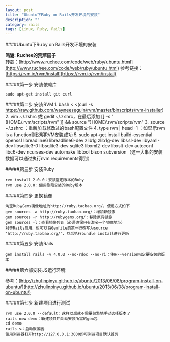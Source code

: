 ```yaml
---
layout: post
title: "Ubuntu下Ruby on Rails开发环境的安装"
description: ""
category: rails
tags: [Linux, Ruby, Rails]
---
```



####Ubuntu下Ruby on Rails开发环境的安装

<b>鸣谢: Ruchee的荒草园子</b>
<br/>
转载：[http://www.ruchee.com/code/web/ruby/ubuntu.html](http://www.ruchee.com/code/web/ruby/ubuntu.html)
参考链接：[https://rvm.io/rvm/install](https://rvm.io/rvm/install)

#####第一步 安装依赖库

    sudo apt-get install git curl
    
#####第二步 安装RVM
    1. bash < <(curl -s https://raw.github.com/wayneeseguin/rvm/master/binscripts/rvm-installer)
    2. vim ~/.zshrc 或 gedit ~/.zshrc，在最后添加 [[ -s "\(HOME/.rvm/scripts/rvm" ]] && source "\)HOME/.rvm/scripts/rvm"
    3. source ~/.zshrc ：重新加载修改过的bash配置文件
    4. type rvm | head -1 ：如显示rvm is a function则说明RVM安装成功
    5. sudo apt-get install build-essential openssl libreadline6 libreadline6-dev zlib1g zlib1g-dev libssl-dev libyaml-dev 
    libsqlite3-0 libsqlite3-dev sqlite3 libxml2-dev libxslt-dev autoconf libc6-dev ncurses-dev automake libtool bison subversion（这一大串的安装数据可以通过执行rvm requirements得到）
    
#####第三步 安装Ruby

    rvm install 2.0.0：安装指定版本的Ruby
    rvm use 2.0.0：使用刚刚安装的Ruby版本
    
#####第四步 更换镜像

    淘宝RubyGems镜像地址为http://ruby.taobao.org/，使用方式如下
    gem sources -a http://ruby.taobao.org/：增加新镜像
    gem sources -r http://rubygems.org/：移除原有镜像
    gem sources -l；查看镜像列表（必须确保只有淘宝一个镜像地址）
    对于Rails应用，也可以将Gemfile的第一行改写为source 'http://ruby.taobao.org/'，然后执行bundle install进行更新
    
#####第五步 安装Rails

    gem install rails -v 4.0.0 --no-rdoc --no-ri：使用--version指定要安装的版本
    
#####第六部安装JS运行环境

参考：[http://zhulinpinyu.github.io/ubuntu/2013/06/08/program-install-on-ubuntu/](http://zhulinpinyu.github.io/ubuntu/2013/06/08/program-install-on-ubuntu/)

#####第七步 新建项目进行测试
    
    rvm use 2.0.0 --default：这样以后就不需要频繁地手动选择版本了
    rails new demo：新建项目并自动安装所需的gem包
    cd demo
    rails s：启动服务器
    使用浏览器打开http://127.0.0.1:3000即可浏览项目默认首页
